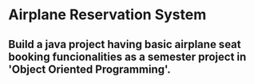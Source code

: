 # Airplane Reservation System
## Build a java project having basic airplane seat booking funcionalities as a semester project in 'Object Oriented Programming'.
